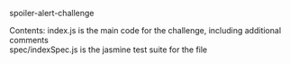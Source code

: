 spoiler-alert-challenge

Contents: 
index.js is the main code for the challenge, including additional comments\
spec/indexSpec.js is the jasmine test suite for the file
